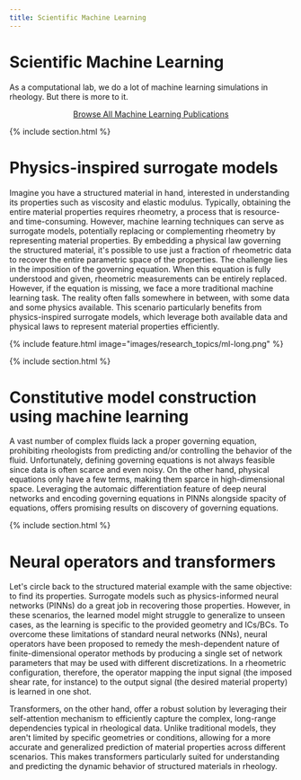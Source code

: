 ```yaml
---
title: Scientific Machine Learning
---
```


# <i class="fas scientific-machine-learning"></i>Scientific Machine Learning


As a computational lab, we do a lot of machine learning simulations in rheology. But there is more to it.

<p style="text-align: center;">
  <a href=https://rheoinformatic.com/publications/?search=%22tag:Machine%20Learning%22>Browse All Machine Learning Publications</a>
</p>

{% include section.html %}

# Physics-inspired surrogate models


Imagine you have a structured material in hand, interested in understanding its properties such as viscosity and elastic modulus. Typically, obtaining the entire material properties requires rheometry, a process that is resource- and time-consuming. However, machine learning techniques can serve as surrogate models, potentially replacing or complementing rheometry by representing material properties. By embedding a physical law governing the structured material, it's possible to use just a fraction of rheometric data to recover the entire parametric space of the properties. The challenge lies in the imposition of the governing equation. When this equation is fully understood and given, rheometric measurements can be entirely replaced. However, if the equation is missing, we face a more traditional machine learning task. The reality often falls somewhere in between, with some data and some physics available. This scenario particularly benefits from physics-inspired surrogate models, which leverage both available data and physical laws to represent material properties efficiently.

{%
  include feature.html
  image="images/research_topics/ml-long.png"
%}

{% include section.html %}

# Constitutive model construction using machine learning

A vast number of complex fluids lack a proper governing equation, prohibiting rheologists from predicting and/or controlling the behavior of the fluid. Unfortunately, defining governing equations is not always feasible since data is often scarce and even noisy. On the other hand, physical equations only have a few terms, making them sparce in high-dimensional space. Leveraging the automaic differentiation feature of deep neural networks and encoding governing equations in PINNs alongside spacity of equations, offers promising results on discovery of governing equations.

{% include section.html %}

# Neural operators and transformers 

Let's circle back to the structured material example with the same objective: to find its properties. Surrogate models such as physics-informed neural networks (PINNs) do a great job in recovering those properties. However, in these scenarios, the learned model might struggle to generalize to unseen cases, as the learning is specific to the provided geometry and ICs/BCs. To overcome these limitations of standard neural networks (NNs), neural operators have been proposed to remedy the mesh-dependent nature of finite-dimensional operator methods by producing a single set of network parameters that may be used with different discretizations. In a rheometric configuration, therefore, the operator mapping the input signal (the imposed shear rate, for instance) to the output signal (the desired material property) is learned in one shot.

Transformers, on the other hand, offer a robust solution by leveraging their self-attention mechanism to efficiently capture the complex, long-range dependencies typical in rheological data. Unlike traditional models, they aren't limited by specific geometries or conditions, allowing for a more accurate and generalized prediction of material properties across different scenarios. This makes transformers particularly suited for understanding and predicting the dynamic behavior of structured materials in rheology.